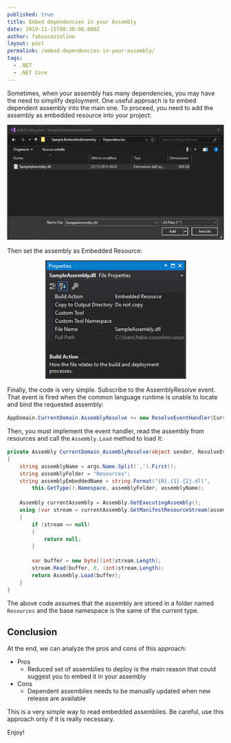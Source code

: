 ```yaml
---
published: true
title: Embed dependencies in your Assembly
date: 2019-11-15T08:30:00.000Z
author: fabiocozzolino
layout: post
permalink: /embed-dependencies-in-your-assembly/
tags:
  - .NET
  - .NET Core
---
```

Sometimes, when your assembly has many dependencies, you may have the need to simplify deployment. One useful approach is to embed dependent assembly into the main one. To proceed, you need to add the assembly as embedded resource into your project:

<p align="center">
  <img src="/assets/img/add_embedassembly.png" alt="Add Embed Assembly">
</p>

Then set the assembly as Embedded Resource:

<p align="center">
  <img src="/assets/img/add_embedassembly_2.png" alt="Set Embedded Resource">
</p>

Finally, the code is very simple. Subscribe to the AssemblyResolve event. That event is fired when the common language runtime is unable to locate and bind the requested assembly:

``` csharp
AppDomain.CurrentDomain.AssemblyResolve += new ResolveEventHandler(CurrentDomain_AssemblyResolve);
```

Then, you must implement the event handler, read the assembly from resources and call the `Assembly.Load` method to load it:

``` csharp
private Assembly CurrentDomain_AssemblyResolve(object sender, ResolveEventArgs args)
{
    string assemblyName = args.Name.Split(',').First();
    string assemblyFolder = "Resources";
    string assemblyEmbeddedName = string.Format("{0}.{1}.{2}.dll",
        this.GetType().Namespace, assemblyFolder, assemblyName);

    Assembly currentAssembly = Assembly.GetExecutingAssembly();
    using (var stream = currentAssembly.GetManifestResourceStream(assemblyEmbeddedName))
    {
        if (stream == null)
        {
            return null;
        }

        var buffer = new byte[(int)stream.Length];
        stream.Read(buffer, 0, (int)stream.Length);
        return Assembly.Load(buffer);
    }
}
```

The above code assumes that the assembly are stored in a folder named `Resources` and the base namespace is the same of the current type.

## Conclusion
At the end, we can analyze the pros and cons of this approach:
* Pros
  * Reduced set of assemblies to deploy is the main reason that could suggest you to embed it in your assembly
* Cons
  * Dependent assemblies needs to be manually updated when new release are available
  
This is a very simple way to read embedded assemblies. Be careful, use this approach only if it is really necessary.

Enjoy!
